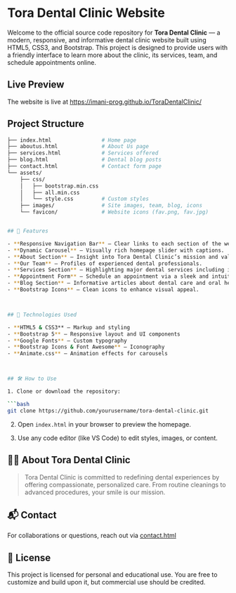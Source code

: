 
#  Tora Dental Clinic Website

Welcome to the official source code repository for **Tora Dental Clinic** — a modern, responsive, and informative dental clinic website built using HTML5, CSS3, and Bootstrap. This project is designed to provide users with a friendly interface to learn more about the clinic, its services, team, and schedule appointments online.



## Live Preview
The website is live at    https://imani-prog.github.io/ToraDentalClinic/
## Project Structure

```bash
├── index.html                # Home page
├── aboutus.html              # About Us page
├── services.html             # Services offered
├── blog.html                 # Dental blog posts
├── contact.html              # Contact form page
└── assets/
    ├── css/
    │   ├── bootstrap.min.css
    │   ├── all.min.css
    │   └── style.css         # Custom styles
    ├── images/               # Site images, team, blog, icons
    └── favicon/              # Website icons (fav.png, fav.jpg)


## 🎨 Features

- **Responsive Navigation Bar** – Clear links to each section of the website.
- **Dynamic Carousel** – Visually rich homepage slider with captions.
- **About Section** – Insight into Tora Dental Clinic’s mission and values.
- **Our Team** – Profiles of experienced dental professionals.
- **Services Section** – Highlighting major dental services including implants, braces, whitening, and more.
- **Appointment Form** – Schedule an appointment via a sleek and intuitive form.
- **Blog Section** – Informative articles about dental care and oral health.
- **Bootstrap Icons** – Clean icons to enhance visual appeal.



## 🚀 Technologies Used

- **HTML5 & CSS3** – Markup and styling
- **Bootstrap 5** – Responsive layout and UI components
- **Google Fonts** – Custom typography
- **Bootstrap Icons & Font Awesome** – Iconography
- **Animate.css** – Animation effects for carousels



## 🛠️ How to Use

1. Clone or download the repository:

```bash
git clone https://github.com/yourusername/tora-dental-clinic.git
```

2. Open `index.html` in your browser to preview the homepage.

3. Use any code editor (like VS Code) to edit styles, images, or content.

## 👨‍⚕️ About Tora Dental Clinic

> Tora Dental Clinic is committed to redefining dental experiences by offering compassionate, personalized care. From routine cleanings to advanced procedures, your smile is our mission.



## 📬 Contact

For collaborations or questions, reach out via [contact.html](contact.html)



## 📄 License

This project is licensed for personal and educational use. You are free to customize and build upon it, but commercial use should be credited.

